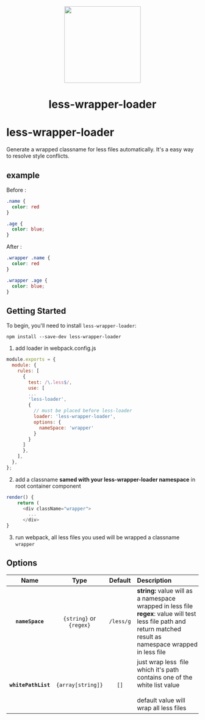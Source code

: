 <div align="center">
  <a href="https://github.com/webpack/webpack">
    <img width="200" height="200"
      src="https://webpack.js.org/assets/icon-square-big.svg">
  </a>
  <h1>less-wrapper-loader</h1>
</div>

# less-wrapper-loader

Generate a wrapped classname for less files automatically. It's a easy way to resolve style conflicts.

## example

Before :
```css
.name {
  color: red
}

.age {
  color: blue;
}
```

After :
```css
.wrapper .name {
  color: red
}

.wrapper .age {
  color: blue;
}
```

## Getting Started

To begin, you'll need to install `less-wrapper-loader`:

```console
npm install --save-dev less-wrapper-loader
```

1. add loader in webpack.config.js

```javascript
module.exports = {
  module: {
    rules: [
      {
        test: /\.less$/,
        use: [
        ...
        'less-loader',
        {
          // must be placed before less-loader
          loader: 'less-wrapper-loader',
          options: {
            nameSpace: 'wrapper'
          }
        }
      ]
      },
    ],
  },
};
```

2. add a classname **samed with your less-wrapper-loader namespace** in root container component

```javascript
render() {
    return (
      <div className="wrapper">
        ...
      </div>
}
```

3. run webpack, all less files you used will be wrapped a classname `wrapper` 

## Options

| Name                | Type                    | Default   | Description                                                                                                                                                          |
|:-------------------:|:-----------------------:|:---------:|:-------------------------------------------------------------------------------------------------------------------------------------------------------------------- |
| **`nameSpace`**     | `{string}` or `{regex}` | `/less/g` | **string:** value will as a namespace wrapped in less file<br/>**regex**: value will test less file path and return matched result as namespace wrapped in less file |
| **`whitePathList`** | `{array[string]}`       | `[]`      | just wrap less  file which it's path contains one of the white list value<br/> <br/>default value will wrap all less files                                                 |



